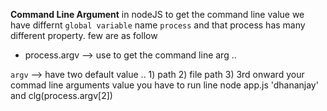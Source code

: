 **Command Line Argument**
in nodeJS to get the command line value we have differnt `global variable` name `process` and that process has many different property. few are as follow 
- process.argv --> use to get the command line arg ..

`argv` --> have two default value .. 1) path 2) file path 3) 3rd onward your commad line arguments value
you have to run line node app.js 'dhananjay' and clg(process.argv[2])

